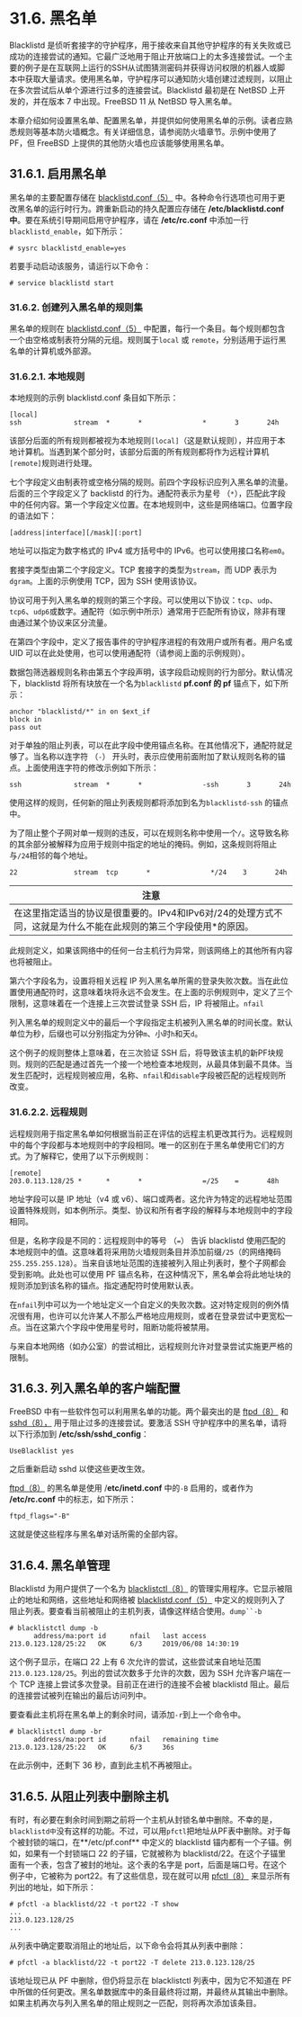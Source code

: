 # 31.6. 黑名单

Blacklistd 是侦听套接字的守护程序，用于接收来自其他守护程序的有关失败或已成功的连接尝试的通知。它最广泛地用于阻止开放端口上的太多连接尝试。一个主要的例子是在互联网上运行的SSH从试图猜测密码并获得访问权限的机器人或脚本中获取大量请求。使用黑名单，守护程序可以通知防火墙创建过滤规则，以阻止在多次尝试后从单个源进行过多的连接尝试。Blacklistd 最初是在 NetBSD 上开发的，并在版本 7 中出现。FreeBSD 11 从 NetBSD 导入黑名单。

本章介绍如何设置黑名单、配置黑名单，并提供如何使用黑名单的示例。读者应熟悉规则等基本防火墙概念。有关详细信息，请参阅防火墙章节。示例中使用了 PF，但 FreeBSD 上提供的其他防火墙也应该能够使用黑名单。

## 31.6.1. 启用黑名单

黑名单的主要配置存储在 [blacklistd.conf（5）](https://www.freebsd.org/cgi/man.cgi?query=blacklistd.conf&sektion=5&format=html) 中。各种命令行选项也可用于更改黑名单的运行时行为。跨重新启动的持久配置应存储在 **/etc/blacklistd.conf 中**。要在系统引导期间启用守护程序，请在 **/etc/rc.conf** 中添加一行`blacklistd_enable`，如下所示：

```
# sysrc blacklistd_enable=yes
```

若要手动启动该服务，请运行以下命令：

```
# service blacklistd start
```

### 31.6.2. 创建列入黑名单的规则集

黑名单的规则在 [blacklistd.conf（5）](https://www.freebsd.org/cgi/man.cgi?query=blacklistd.conf&sektion=5&format=html) 中配置，每行一个条目。每个规则都包含一个由空格或制表符分隔的元组。规则属于`local` 或  `remote`，分别适用于运行黑名单的计算机或外部源。

### 31.6.2.1. 本地规则

本地规则的示例 blacklistd.conf 条目如下所示：

```
[local]
ssh             stream  *       *               *       3       24h
```

该部分后面的所有规则都被视为本地规则`[local]`（这是默认规则），并应用于本地计算机。当遇到某个部分时，该部分后面的所有规则都将作为远程计算机`[remote]`规则进行处理。

七个字段定义由制表符或空格分隔的规则。前四个字段标识应列入黑名单的流量。后面的三个字段定义了 backlistd 的行为。通配符表示为星号 （`*`），匹配此字段中的任何内容。第一个字段定义位置。在本地规则中，这些是网络端口。位置字段的语法如下：

```
[address|interface][/mask][:port]
```

地址可以指定为数字格式的 IPv4 或方括号中的 IPv6。也可以使用接口名称`em0`。

套接字类型由第二个字段定义。TCP 套接字的类型为`stream`，而 UDP 表示为 `dgram`。上面的示例使用 TCP，因为 SSH 使用该协议。

协议可用于列入黑名单的规则的第三个字段。可以使用以下协议：`tcp`、`udp`、`tcp6`、`udp6`或数字。通配符（如示例中所示）通常用于匹配所有协议，除非有理由通过某个协议来区分流量。

在第四个字段中，定义了报告事件的守护程序进程的有效用户或所有者。用户名或 UID 可以在此处使用，也可以使用通配符（请参阅上面的示例规则）。

数据包筛选器规则名称由第五个字段声明，该字段启动规则的行为部分。默认情况下，blacklistd 将所有块放在一个名为`blacklistd` **pf.conf 的 pf** 锚点下，如下所示：

```
anchor "blacklistd/*" in on $ext_if
block in
pass out
```

对于单独的阻止列表，可以在此字段中使用锚点名称。在其他情况下，通配符就足够了。当名称以连字符 （`-`） 开头时，表示应使用前面附加了默认规则名称的锚点。上面使用连字符的修改示例如下所示：

```
ssh             stream  *       *               -ssh       3       24h
```

使用这样的规则，任何新的阻止列表规则都将添加到名为`blacklistd-ssh` 的锚点中。

为了阻止整个子网对单一规则的违反，可以在规则名称中使用一个`/`。这导致名称的其余部分被解释为应用于规则中指定的地址的掩码。例如，这条规则将阻止与`/24`相邻的每个地址。

```
22              stream  tcp       *               */24    3       24h
```

| 注意                                                         |
| ------------------------------------------------------------ |
| 在这里指定适当的协议是很重要的。IPv4和IPv6对/24的处理方式不同，这就是为什么不能在此规则的第三个字段使用*的原因。|

此规则定义，如果该网络中的任何一台主机行为异常，则该网络上的其他所有内容也将被阻止。

第六个字段名为，设置将相关远程 IP 列入黑名单所需的登录失败次数。当在此位置使用通配符时，这意味着块将永远不会发生。在上面的示例规则中，定义了三个限制，这意味着在一个连接上三次尝试登录 SSH 后，IP 将被阻止。`nfail`

列入黑名单的规则定义中的最后一个字段指定主机被列入黑名单的时间长度。默认单位为秒，后缀也可以分别指定为分钟`m`、小时`h`和天`d`。

这个例子的规则整体上意味着，在三次验证 SSH 后，将导致该主机的新PF块规则。规则的匹配是通过首先一个接一个地检查本地规则，从最具体到最不具体。当发生匹配时，远程规则被应用，名称、`nfail`和`disable`字段被匹配的远程规则所改变。

### 31.6.2.2. 远程规则

远程规则用于指定黑名单如何根据当前正在评估的远程主机更改其行为。远程规则中的每个字段都与本地规则中的字段相同。唯一的区别在于黑名单使用它们的方式。为了解释它，使用了以下示例规则：

```
[remote]
203.0.113.128/25 *      *       *               =/25    =       48h
```

地址字段可以是 IP 地址（v4 或 v6）、端口或两者。这允许为特定的远程地址范围设置特殊规则，如本例所示。类型、协议和所有者字段的解释与本地规则中的字段相同。

但是，名称字段是不同的：远程规则中的等号 （`=`） 告诉 blacklistd 使用匹配的本地规则中的值。这意味着将采用防火墙规则条目并添加前缀`/25`（的网络掩码`255.255.255.128`）。当来自该地址范围的连接被列入阻止列表时，整个子网都会受到影响。此处也可以使用 PF 锚点名称，在这种情况下，黑名单会将此地址块的规则添加到该名称的锚点。指定通配符时使用默认表。

在`nfail`列中可以为一个地址定义一个自定义的失败次数。这对特定规则的例外情况很有用，也许可以允许某人不那么严格地应用规则，或者在登录尝试中更宽松一点。当在这第六个字段中使用星号时，阻断功能将被禁用。

与来自本地网络（如办公室）的尝试相比，远程规则允许对登录尝试实施更严格的限制。

## 31.6.3. 列入黑名单的客户端配置

FreeBSD 中有一些软件包可以利用黑名单的功能。两个最突出的是 [ftpd（8）](https://www.freebsd.org/cgi/man.cgi?query=ftpd&sektion=8&format=html) 和 [sshd（8），](https://www.freebsd.org/cgi/man.cgi?query=sshd&sektion=8&format=html) 用于阻止过多的连接尝试。要激活 SSH 守护程序中的黑名单，请将以下行添加到 **/etc/ssh/sshd_config**：

```
UseBlacklist yes
```

之后重新启动 sshd 以使这些更改生效。

[ftpd（8）](https://www.freebsd.org/cgi/man.cgi?query=ftpd&sektion=8&format=html) 的黑名单是使用 /**etc/inetd.conf** 中的`-B` 启用的，或者作为 **/etc/rc.conf** 中的标志，如下所示：

```
ftpd_flags="-B"
```

这就是使这些程序与黑名单对话所需的全部内容。

## 31.6.4. 黑名单管理

Blacklistd 为用户提供了一个名为 [blacklistctl（8）](https://www.freebsd.org/cgi/man.cgi?query=blacklistctl&sektion=8&format=html) 的管理实用程序。它显示被阻止的地址和网络，这些地址和网络被 [blacklistd.conf（5）](https://www.freebsd.org/cgi/man.cgi?query=blacklistd.conf&sektion=5&format=html) 中定义的规则列入了阻止列表。要查看当前被阻止的主机列表，请像这样结合使用。`dump``-b`

```
# blacklistctl dump -b
      address/ma:port id      nfail   last access
213.0.123.128/25:22   OK      6/3     2019/06/08 14:30:19
```

这个例子显示，在端口 22 上有 6 次允许的尝试，这些尝试来自地址范围`213.0.123.128/25`。列出的尝试次数多于允许的次数，因为 SSH 允许客户端在一个 TCP 连接上尝试多次登录。目前正在进行的连接不会被 blacklistd 阻止。最后的连接尝试被列在输出的最后访问列中。

要查看此主机将在黑名单上的剩余时间，请添加`-r`到上一个命令中。

```
# blacklistctl dump -br
      address/ma:port id      nfail   remaining time
213.0.123.128/25:22   OK      6/3     36s
```

在此示例中，还剩下 36 秒，直到此主机不再被阻止。

## 31.6.5. 从阻止列表中删除主机

有时，有必要在剩余时间到期之前将一个主机从封锁名单中删除。不幸的是，`blacklistd中`没有这样的功能。不过，可以用`pfctl`把地址从PF表中删除。对于每个被封锁的端口，在**/etc/pf.conf** 中定义的 blacklistd 锚内都有一个子锚。例如，如果有一个封锁端口 22 的子锚，它就被称为 blacklistd/22。在这个子锚里面有一个表，包含了被封的地址。这个表的名字是 port，后面是端口号。在这个例子中，它被称为 port22。有了这些信息，现在就可以用 [pfctl（8）](https://www.freebsd.org/cgi/man.cgi?query=pfctl&sektion=8&format=html) 来显示所有列出的地址，如下所示：

```
# pfctl -a blacklistd/22 -t port22 -T show
...
213.0.123.128/25
...
```

从列表中确定要取消阻止的地址后，以下命令会将其从列表中删除：

```
# pfctl -a blacklistd/22 -t port22 -T delete 213.0.123.128/25
```

该地址现已从 PF 中删除，但仍将显示在 blacklistctl 列表中，因为它不知道在 PF 中所做的任何更改。黑名单数据库中的条目最终将过期，并最终从其输出中删除。如果主机再次与列入黑名单的阻止规则之一匹配，则将再次添加该条目。
